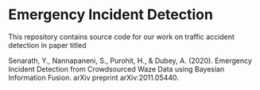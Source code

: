 # Emergency Incident Detection

This repository contains source code for our work on traffic accident detection in paper titled

Senarath, Y., Nannapaneni, S., Purohit, H., & Dubey, A. (2020). Emergency Incident Detection from Crowdsourced Waze Data using Bayesian Information Fusion. arXiv preprint arXiv:2011.05440.
